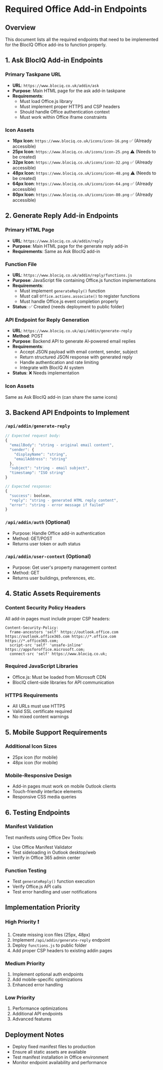 # Required Office Add-in Endpoints

## Overview
This document lists all the required endpoints that need to be implemented for the BlocIQ Office add-ins to function properly.

## 1. Ask BlocIQ Add-in Endpoints

### Primary Taskpane URL
- **URL**: `https://www.blociq.co.uk/addin/ask`
- **Purpose**: Main HTML page for the ask add-in taskpane
- **Requirements**:
  - Must load Office.js library
  - Must implement proper HTTPS and CSP headers
  - Should handle Office authentication context
  - Must work within Office iframe constraints

### Icon Assets
- **16px Icon**: `https://www.blociq.co.uk/icons/icon-16.png` ✅ (Already accessible)
- **25px Icon**: `https://www.blociq.co.uk/icons/icon-25.png` ⚠️ (Needs to be created)
- **32px Icon**: `https://www.blociq.co.uk/icons/icon-32.png` ✅ (Already accessible)
- **48px Icon**: `https://www.blociq.co.uk/icons/icon-48.png` ⚠️ (Needs to be created)
- **64px Icon**: `https://www.blociq.co.uk/icons/icon-64.png` ✅ (Already accessible)
- **80px Icon**: `https://www.blociq.co.uk/icons/icon-80.png` ✅ (Already accessible)

## 2. Generate Reply Add-in Endpoints

### Primary HTML Page
- **URL**: `https://www.blociq.co.uk/addin/reply`
- **Purpose**: Main HTML page for the generate reply add-in
- **Requirements**: Same as Ask BlocIQ add-in

### Function File
- **URL**: `https://www.blociq.co.uk/addin/reply/functions.js`
- **Purpose**: JavaScript file containing Office.js function implementations
- **Requirements**:
  - Must implement `generateReply()` function
  - Must call `Office.actions.associate()` to register functions
  - Must handle Office.js event completion properly
- **Status**: ✅ Created (needs deployment to public folder)

### API Endpoint for Reply Generation
- **URL**: `https://www.blociq.co.uk/api/addin/generate-reply`
- **Method**: POST
- **Purpose**: Backend API to generate AI-powered email replies
- **Requirements**:
  - Accept JSON payload with email content, sender, subject
  - Return structured JSON response with generated reply
  - Handle authentication and rate limiting
  - Integrate with BlocIQ AI system
- **Status**: ❌ Needs implementation

### Icon Assets
Same as Ask BlocIQ add-in (can share the same icons)

## 3. Backend API Endpoints to Implement

### `/api/addin/generate-reply`
```javascript
// Expected request body:
{
  "emailBody": "string - original email content",
  "sender": {
    "displayName": "string",
    "emailAddress": "string"
  },
  "subject": "string - email subject",
  "timestamp": "ISO string"
}

// Expected response:
{
  "success": boolean,
  "reply": "string - generated HTML reply content",
  "error": "string - error message if failed"
}
```

### `/api/addin/auth` (Optional)
- Purpose: Handle Office add-in authentication
- Method: GET/POST
- Returns user token or auth status

### `/api/addin/user-context` (Optional)
- Purpose: Get user's property management context
- Method: GET
- Returns user buildings, preferences, etc.

## 4. Static Assets Requirements

### Content Security Policy Headers
All add-in pages must include proper CSP headers:
```
Content-Security-Policy:
  frame-ancestors 'self' https://outlook.office.com https://outlook.office365.com https://*.office.com https://*.office365.com;
  script-src 'self' 'unsafe-inline' https://appsforoffice.microsoft.com;
  connect-src 'self' https://www.blociq.co.uk;
```

### Required JavaScript Libraries
- Office.js: Must be loaded from Microsoft CDN
- BlocIQ client-side libraries for API communication

### HTTPS Requirements
- All URLs must use HTTPS
- Valid SSL certificate required
- No mixed content warnings

## 5. Mobile Support Requirements

### Additional Icon Sizes
- 25px icon (for mobile)
- 48px icon (for mobile)

### Mobile-Responsive Design
- Add-in pages must work on mobile Outlook clients
- Touch-friendly interface elements
- Responsive CSS media queries

## 6. Testing Endpoints

### Manifest Validation
Test manifests using Office Dev Tools:
- Use Office Manifest Validator
- Test sideloading in Outlook desktop/web
- Verify in Office 365 admin center

### Function Testing
- Test `generateReply()` function execution
- Verify Office.js API calls
- Test error handling and user notifications

## Implementation Priority

### High Priority ❗
1. Create missing icon files (25px, 48px)
2. Implement `/api/addin/generate-reply` endpoint
3. Deploy `functions.js` to public folder
4. Add proper CSP headers to existing addin pages

### Medium Priority
1. Implement optional auth endpoints
2. Add mobile-specific optimizations
3. Enhanced error handling

### Low Priority
1. Performance optimizations
2. Additional API endpoints
3. Advanced features

## Deployment Notes

- Deploy fixed manifest files to production
- Ensure all static assets are available
- Test manifest installation in Office environment
- Monitor endpoint availability and performance